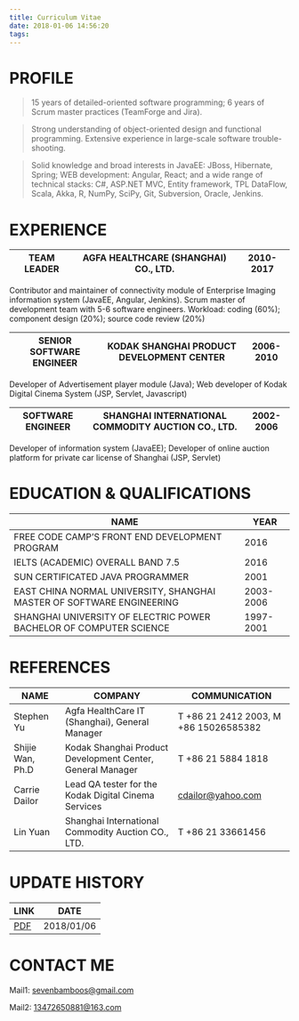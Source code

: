 ```yaml
---
title: Curriculum Vitae
date: 2018-01-06 14:56:20
tags:
---
```


# PROFILE

> 15 years of detailed-oriented software programming; 6 years of Scrum master practices (TeamForge and Jira).

> Strong understanding of object-oriented design and functional programming. Extensive experience in large-scale software trouble-shooting.

> Solid knowledge and broad interests in JavaEE: JBoss, Hibernate, Spring; WEB development: Angular, React; and a wide range of technical stacks: C#, ASP.NET MVC, Entity framework, TPL DataFlow, Scala, Akka, R, NumPy, SciPy, Git, Subversion, Oracle, Jenkins.

<!-- more -->

# EXPERIENCE

TEAM LEADER | AGFA HEALTHCARE (SHANGHAI) CO., LTD. | 2010-2017
--- | --- | ---
Contributor and maintainer of connectivity module of Enterprise Imaging information system (JavaEE, Angular, Jenkins). Scrum master of development team with 5-6 software engineers. Workload: coding (60%); component design (20%); source code review (20%)

SENIOR SOFTWARE ENGINEER | KODAK SHANGHAI PRODUCT DEVELOPMENT CENTER | 2006-2010
--- | --- | ---
Developer of Advertisement player module (Java); Web developer of Kodak Digital Cinema System (JSP, Servlet, Javascript)

SOFTWARE ENGINEER | SHANGHAI INTERNATIONAL COMMODITY AUCTION CO., LTD. | 2002-2006
--- | --- | ---
Developer of information system (JavaEE); Developer of online auction platform for private car license of Shanghai (JSP, Servlet)

# EDUCATION & QUALIFICATIONS

NAME | YEAR
--- | ---
FREE CODE CAMP’S FRONT END DEVELOPMENT PROGRAM | 2016
IELTS (ACADEMIC) OVERALL BAND 7.5 | 2016
SUN CERTIFICATED JAVA PROGRAMMER | 2001
EAST CHINA NORMAL UNIVERSITY, SHANGHAI MASTER OF SOFTWARE ENGINEERING | 2003-2006
SHANGHAI UNIVERSITY OF ELECTRIC POWER BACHELOR OF COMPUTER SCIENCE | 1997-2001

# REFERENCES

NAME | COMPANY | COMMUNICATION
--- | --- | --- 
Stephen Yu | Agfa HealthCare IT (Shanghai), General Manager | T +86 21 2412 2003, M +86 15026585382
Shijie Wan, Ph.D | Kodak Shanghai Product Development Center, General Manager | T +86 21 5884 1818
Carrie Dailor | Lead QA tester for the Kodak Digital Cinema Services | cdailor@yahoo.com
Lin Yuan | Shanghai International Commodity Auction CO., LTD. | T +86 21 33661456

# UPDATE HISTORY
LINK | DATE
--- | ---
[PDF](cv.pdf) | 2018/01/06

# CONTACT ME

Mail1: sevenbamboos@gmail.com

Mail2: 13472650881@163.com
